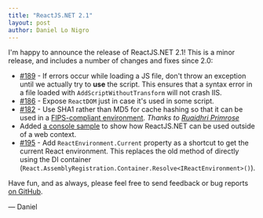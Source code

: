 ```yaml
---
title: "ReactJS.NET 2.1"
layout: post
author: Daniel Lo Nigro
---
```


I'm happy to announce the release of ReactJS.NET 2.1! This is a minor release, and includes a number of changes and fixes since 2.0:

 - [#189](https://github.com/reactjs/React.NET/issues/189) - If errors occur while loading a JS file, don't throw an exception until we actually try to **use** the script. This ensures that a syntax error in a file loaded with `AddScriptWithoutTransform` will not crash IIS.
 - [#186](https://github.com/reactjs/React.NET/issues/186) - Expose `ReactDOM` just in case it's used in some script.
 - [#182](https://github.com/reactjs/React.NET/issues/182) - Use SHA1 rather than MD5 for cache hashing so that it can be used in a [FIPS-compliant environment](https://support.microsoft.com/en-us/kb/811833). *Thanks to [Ruaidhri Primrose](https://github.com/RPrimrose)*
 - Added [a console sample](https://github.com/reactjs/React.NET/blob/main/src/React.Sample.ConsoleApp/Program.cs) to show how ReactJS.NET can be used outside of a web context.
 - [#195](https://github.com/reactjs/React.NET/issues/195) - Add `ReactEnvironment.Current` property as a shortcut to get the current React environment. This replaces the old method of directly using the DI container (`React.AssemblyRegistration.Container.Resolve<IReactEnvironment>()`).

Have fun, and as always, please feel free to send feedback or bug reports
[on GitHub](https://github.com/reactjs/React.NET).

— Daniel
